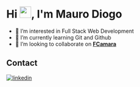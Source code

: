 <h1 align="left">Hi <img src="https://raw.githubusercontent.com/kaueMarques/kaueMarques/master/hi.gif" height="30px">, I'm Mauro Diogo</h1>

- 👀 I’m interested in Full Stack Web Development
- 🌱 I’m currently learning Git and Github
- 💞️ I’m looking to collaborate on <a style="font-weight: bold" href="https://fcamara.com/" target="_blank">FCamara</a>

<!---
maurodiogodev/maurodiogodev is a ✨ special ✨ repository because its `README.md` (this file) appears on your GitHub profile.
You can click the Preview link to take a look at your changes.
--->

## Contact

<a href="https://linkedin.com/in/mauro-diogo-6149602a7" target="_blank">
  <img align="center" src="https://img.shields.io/badge/-maurodiogo-05122A?style=flat&logo=linkedin" alt="linkedin"/>
</a>
